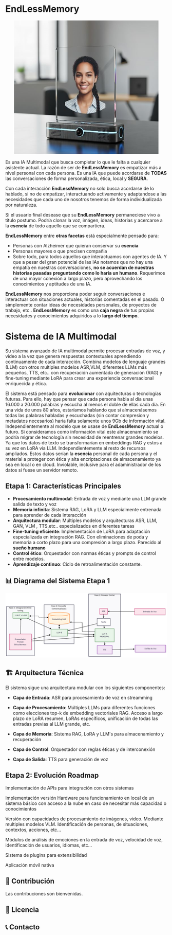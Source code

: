 # EndLessMemory

<p align="center">
  <img src="prototipo0.jpg" alt="Diagrama del Sistema" width="450"/>
</p>

Es una IA Multimodal que busca completar lo que le falta a cualquier asistente actual. La razón de ser de **EndLessMemory** es empatizar más a nivel personal con cada persona. Es una IA que puede acordarse de **TODAS** las conversaciones de forma personalizada, ética, local y **SEGURA**.

Con cada interacción **EndLessMemory** no solo busca acordarse de lo hablado, si no de empatizar, interactuando activamente y adaptandose a las necesidades que cada uno de nosotros tenemos de forma individualizada por naturaleza.

Si el usuario final desease que su **EndLessMemory** permaneciese vivo a título postumo. Podría clonar la voz, imágen, ideas, historias y acercarse a la **esencia** de todo aquello que se compartiera. 

**EndLessMemory** entre **otras facetas** está especialmente pensado para:
- Personas con Alzheimer que quieran conservar su **esencia**
- Personas mayores o que precisen compañia
- Sobre todo, para todos aquellos que interactuamos con agentes de IA. Y que a pesar del gran potencial de las IAs notamos que no hay una empatía en nuestras conversaciones, **no se acuerdan de nuestras historias pasadas preguntando como lo haría un humano**. Requerimos de una mayor conexión a largo plazo, pero aprovechando los conocimientos y aptitudes de una IA. 

**EndLessMemory** nos proporciona poder seguir conversaciones e interactuar con situaciones actuales, historias comentadas en el pasado. O simplemente contar ideas de necesidades personales, de proyectos de trabajo, etc.. **EndLessMemory**  es como una **caja negra** de tus propias necesidades y conocimientos adquiridos a lo **largo del tiempo**. 

# Sistema de IA Multimodal


Su sistema avanzado de IA multimodal permite procesar entradas de voz, y video a la vez que genera respuestas contextuales aprendiendo continuamente de cada interacción. Combina modelos de lenguaje grandes (LLM) con otros multiples modelos ASR,VLM, diferentes LLMs más pequeños, TTS, etc.. con recuperación aumentada de generación (RAG) y fine-tuning mediante LoRA para crear una experiencia conversacional enriquecida y ética.

El sistema está pensado para **evolucionar** con  aquitecturas o tecnologías futuras. Para ello, hay que pensar que cada persona habla al día unas 16.000 a 20.000 palabras y escucha al menos el doble de ellas cada día. 
En una vida de unos 80 años, estaríamos hablando que si almacenásemos todas las palabras habladas y escuchadas (sin contar compresion y metadatos necesarios) haría falta solamente unos 9Gb de información vital. Independientemente al modelo que se usase de **EndLessMemory** actual o futuro. Si consideramos como información vital este almacenamiento se podría migrar de tecnología sin necesidad de reentrenar grandes modelos. Ya que los datos de texto se transformarían en embeddings RAG y estos a su vez en LoRA vía LLM. Independientemente al resto de recursos ampliados. Estos datos serían la **esencia** personal de cada persona y el material a proteger con ética y alta encriptaciones de almacenamiento ya sea en local o en cloud. Inviolable, inclusive para el adaministrador de los datos si fuese un servidor remoto.

##  Etapa 1: Características Principales

- **Procesamiento multimodal**: Entrada de voz y mediante una LLM grande salida de texto y voz
- **Memoria infinita**: Sistema RAG, LoRA y LLM especialmente entrenada para aprender de cada interacción
- **Arquitectura modular**: Múltiples modelos y arquitecturas ASR, LLM, GAN, VLM , TTS,etc.. especializados en diferentes tareas
- **Fine-tuning eficiente**: Implementación de LoRA para adaptación especializada en integración RAG. Con eliminaciones de poda y memoria a corto plazo para una compresión a largo plazo. Parecido al **sueño humano**
- **Control ético**: Orquestador con normas éticas y prompts de control entre modelos.
- **Aprendizaje continuo**: Ciclo de retroalimentación constante.

## 📊 Diagrama del Sistema Etapa 1

![EndLessMemory Logo](diagrama.png)


## 🏗️ Arquitectura Técnica
El sistema sigue una arquitectura modular con los siguientes componentes:

- **Capa de Entrada**: ASR para procesamiento de voz en streamming

- **Capa de Procesamiento**: Múltiples LLMs para diferentes funciones como elecciones top-k de embedding vectoriales RAG. Acceso a largo plazo de LoRA resumen, LoRAs específicos, unificación de todas las entradas previas al LLM grande, etc.

- **Capa de Memoria**: Sistema RAG, LoRA y LLM's para almacenamiento y recuperación

- **Capa de Control**: Orquestador con reglas éticas y de interconexión

- **Capa de Salida**: TTS para generación de voz

##  Etapa 2: Evolución Roadmap

Implementación de APIs para integración con otros sistemas

Implementación versión Hardware para funcionamiento en local de un sistema básico con acceso a la nube en caso de necesitar más capacidad o conocimientos

Versión con capacidades de procesamiento de imágenes, video. Mediante multiples modelos VLM. Identificación de personas, de situaciones, contextos, acciones, etc...

Módulos de análisis de emociones en la entrada de voz, velocidad de voz, identificación de usuarios, idiomas, etc...

Sistema de plugins para extensibilidad

Aplicación móvil nativa

## 🤝 Contribución

Las contribuciones son bienvenidas. 

## 📄 Licencia


## 📞 Contacto


